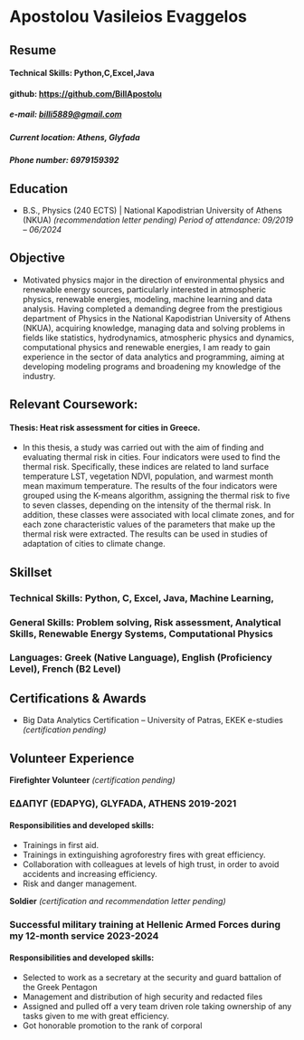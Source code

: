 # Apostolou Vasileios Evaggelos 
## Resume
#### Technical Skills: Python,C,Excel,Java 
#### github: https://github.com/BillApostolu
##### e-mail: billi5889@gmail.com
##### Current location: Athens, Glyfada
##### Phone number: 6979159392

## Education	        		
- B.S., Physics (240 ECTS) | National Kapodistrian University of Athens (NKUA) _(recommendation letter pending)_ _Period of attendance: 09/2019 – 06/2024_

## Objective
- Motivated physics major in the direction of environmental physics and renewable energy sources, particularly interested in atmospheric physics, renewable energies, modeling,  machine learning and data analysis. Having completed a demanding degree from the prestigious department of Physics in the National Kapodistrian University of Athens (NKUA), acquiring knowledge, managing data and solving problems in fields like statistics, hydrodynamics, atmospheric physics and dynamics, computational physics and renewable energies, I am ready to gain experience in the sector of data analytics and programming, aiming at developing modeling programs and broadening my knowledge of the industry.

## Relevant Coursework:
#### Thesis: Heat risk assessment for cities in Greece.
- In this thesis, a study was carried out with the aim of finding and evaluating thermal risk in cities. Four indicators were used to find the thermal risk. Specifically, these indices are related to land surface temperature LST, vegetation NDVI, population, and warmest month mean maximum temperature. The results of the four indicators were grouped using the K-means algorithm, assigning the thermal risk to five to seven classes, depending on the intensity of the thermal risk. In addition, these classes were associated with local climate zones, and for each zone characteristic values of the parameters that make up the thermal risk were extracted. The results can be used in studies of adaptation of cities to climate change.
## Skillset
### Technical Skills: Python, C, Excel, Java, Machine Learning, 
### General Skills: Problem solving, Risk assessment, Analytical Skills, Renewable Energy Systems, Computational Physics 
### Languages:  Greek (Native Language), English (Proficiency Level), French (B2 Level)
## Certifications & Awards
- Big Data Analytics Certification – University of Patras, EKEK e-studies _(certification pending)_
## Volunteer Experience 
**Firefighter Volunteer** _(certification pending)_
### ΕΔΑΠΥΓ (EDAPYG), GLYFADA, ATHENS 2019-2021
#### Responsibilities and developed skills: 
- Trainings in first aid. 
- Trainings in extinguishing agroforestry fires with great efficiency. 
- Collaboration with colleagues at levels of high trust, in order to avoid accidents and increasing efficiency.
- Risk and danger management.

**Soldier** _(certification and recommendation letter pending)_
### Successful military training at Hellenic Armed Forces during my 12-month service 2023-2024
#### Responsibilities and developed skills: 
- Selected to work as a secretary at the security and guard battalion of the Greek Pentagon
- Management and distribution of high security and redacted files
- Assigned and pulled off a very team driven role taking ownership of any tasks given to me with great efficiency.
- Got honorable promotion to the rank of corporal 


